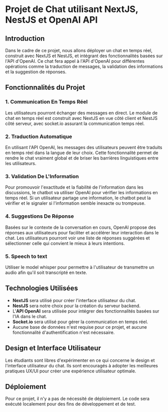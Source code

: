 # Projet de Chat utilisant NextJS, NestJS et OpenAI API

## Introduction

Dans le cadre de ce projet, nous allons déployer un chat en temps réel, construit avec NextJS et NestJS, et intégrant des fonctionnalités basées sur l'API d'OpenAI. Ce chat fera appel à l'API d'OpenAI pour différentes opérations comme la traduction de messages, la validation des informations et la suggestion de réponses.

## Fonctionnalités du Projet

### 1. Communication En Temps Réel

Les utilisateurs pourront échanger des messages en direct. Le module de chat en temps réel est construit avec NextJS en vue côté client et NestJS côté serveur, avec socket.io assurant la communication temps réel.

### 2. Traduction Automatique

En utilisant l'API OpenAI, les messages des utilisateurs peuvent être traduits en temps réel dans la langue de leur choix. Cette fonctionnalité permet de rendre le chat vraiment global et de briser les barrières linguistiques entre les utilisateurs.

### 3. Validation De L'Information

Pour promouvoir l'exactitude et la fiabilité de l'information dans les discussions, le chatbot va utiliser OpenAI pour vérifier les informations en temps réel. Si un utilisateur partage une information, le chatbot peut la vérifier et le signaler si l'information semble inexacte ou trompeuse.

### 4. Suggestions De Réponse

Basées sur le contexte de la conversation en cours, OpenAI propose des réponses aux utilisateurs pour faciliter et accélérer leur interaction dans le chat. Les utilisateurs pourront voir une liste de réponses suggérées et sélectionner celle qui convient le mieux à leurs intentions.

### 5. Speech to text

Utiliser le model whisper pour permettre à l'utilisateur de transmettre un audio afin qu'il soit transcripté en texte.

## Technologies Utilisées

- **NextJS** sera utilisé pour créer l'interface utilisateur du chat.
- **NestJS** sera notre choix pour la création du serveur backend.
- L'**API OpenAI** sera utilisée pour intégrer des fonctionnalités basées sur l'IA dans le chat.
- **Socket.io** sera utilisé pour gérer la communication en temps réel.
- Aucune base de données n'est requise pour ce projet, et aucune fonctionnalité d'authentification n'est nécessaire.

## Design et Interface Utilisateur

Les étudiants sont libres d'expérimenter en ce qui concerne le design et l'interface utilisateur du chat. Ils sont encouragés à adopter les meilleures pratiques UX/UI pour créer une expérience utilisateur optimale.

## Déploiement

Pour ce projet, il n'y a pas de nécessité de déploiement. Le code sera exécuté localement pour des fins de développement et de test.